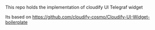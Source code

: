 This repo holds the implementation of cloudify UI Telegraf widget

Its based on https://github.com/cloudify-cosmo/Cloudify-UI-Widget-boilerplate